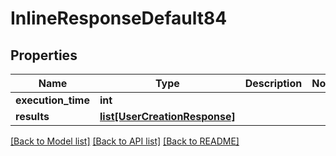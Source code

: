 # InlineResponseDefault84

## Properties
Name | Type | Description | Notes
------------ | ------------- | ------------- | -------------
**execution_time** | **int** |  | 
**results** | [**list[UserCreationResponse]**](UserCreationResponse.md) |  | 

[[Back to Model list]](../README.md#documentation-for-models) [[Back to API list]](../README.md#documentation-for-api-endpoints) [[Back to README]](../README.md)

